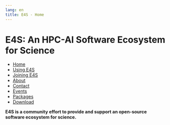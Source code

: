 ```yaml
---
lang: en
title: E4S - Home
---
```


# E4S: An HPC-AI Software Ecosystem for Science

-   [Home](index.html)
-   [Using E4S](use.html)
-   [Joining E4S](join.html)
-   [About](about.html)
-   [Contact](contact.html)
-   [Events](events.html)
-   [Packages](DocPortal.html)
-   [Download](download.html)

**E4S is a community effort to provide and support an open-source
software ecosystem for science.**
